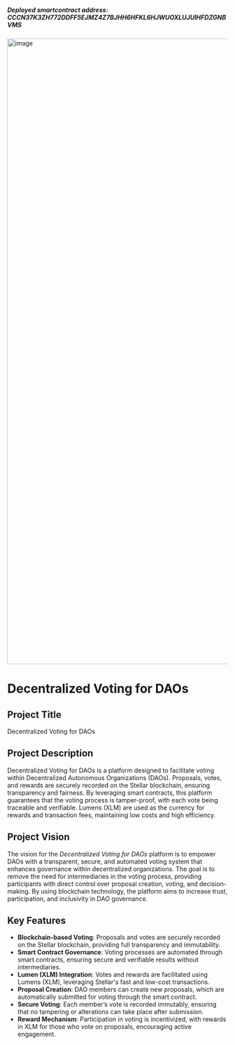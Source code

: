 ##### Deployed smartcontract address: CCCN37K3ZH772DDFF5EJMZ4Z7BJHH6HFKL6HJWUOXLUJUIHFDZGNBVMS

<img width="1428" alt="image" src="https://github.com/user-attachments/assets/72409564-702e-4511-accd-93e7e174702b">


# Decentralized Voting for DAOs

## Project Title
Decentralized Voting for DAOs

## Project Description
Decentralized Voting for DAOs is a platform designed to facilitate voting within Decentralized Autonomous Organizations (DAOs). Proposals, votes, and rewards are securely recorded on the Stellar blockchain, ensuring transparency and fairness. By leveraging smart contracts, this platform guarantees that the voting process is tamper-proof, with each vote being traceable and verifiable. Lumens (XLM) are used as the currency for rewards and transaction fees, maintaining low costs and high efficiency.

## Project Vision
The vision for the *Decentralized Voting for DAOs* platform is to empower DAOs with a transparent, secure, and automated voting system that enhances governance within decentralized organizations. The goal is to remove the need for intermediaries in the voting process, providing participants with direct control over proposal creation, voting, and decision-making. By using blockchain technology, the platform aims to increase trust, participation, and inclusivity in DAO governance.

## Key Features
- **Blockchain-based Voting**: Proposals and votes are securely recorded on the Stellar blockchain, providing full transparency and immutability.
- **Smart Contract Governance**: Voting processes are automated through smart contracts, ensuring secure and verifiable results without intermediaries.
- **Lumen (XLM) Integration**: Votes and rewards are facilitated using Lumens (XLM), leveraging Stellar's fast and low-cost transactions.
- **Proposal Creation**: DAO members can create new proposals, which are automatically submitted for voting through the smart contract.
- **Secure Voting**: Each member’s vote is recorded immutably, ensuring that no tampering or alterations can take place after submission.
- **Reward Mechanism**: Participation in voting is incentivized, with rewards in XLM for those who vote on proposals, encouraging active engagement.

